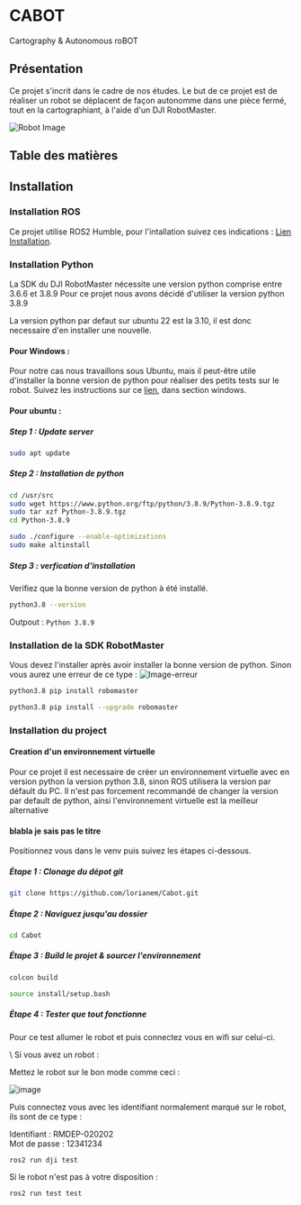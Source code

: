 # CABOT
Cartography &amp; Autonomous roBOT

## Présentation

Ce projet s'incrit dans le cadre de nos études.
Le but de ce projet est de réaliser un robot se déplacent de façon autonomme dans une pièce fermé, tout en la cartographiant, à l'aide d'un DJI RobotMaster.

![Robot Image](https://www-cdn.djiits.com/cms/uploads/db7194978c8d57a72504a3965f087fe2@374*374.png)

## Table des matières

## Installation 

### Installation ROS 

Ce projet utilise ROS2 Humble, pour l'intallation suivez ces indications :  [Lien Installation](https://docs.ros.org/en/humble/Installation.html).

### Installation Python 

La SDK du DJI RobotMaster nécessite une version python comprise entre 3.6.6 et 3.8.9
Pour ce projet nous avons décidé d'utiliser la version python 3.8.9 

La version python par defaut sur ubuntu 22 est la 3.10, il est donc necessaire d'en installer une nouvelle. 

#### Pour Windows :  

Pour notre cas nous travaillons sous Ubuntu, mais il peut-être utile d'installer la bonne version de python pour réaliser des petits tests sur le robot.
Suivez les instructions sur ce [lien](https://robomaster-dev.readthedocs.io/en/latest/code_env_setup.html), dans section windows.

#### Pour ubuntu : 

##### Step 1 : Update server

```bash 
sudo apt update
```

##### Step 2 : Installation de python 


```bash
cd /usr/src
sudo wget https://www.python.org/ftp/python/3.8.9/Python-3.8.9.tgz
sudo tar xzf Python-3.8.9.tgz
cd Python-3.8.9
```
``` bash
sudo ./configure --enable-optimizations
sudo make altinstall
```

##### Step 3 :  verfication d'installation 

Verifiez que la bonne version de python à été installé.

```bash
python3.8 --version
```
Outpout : `Python 3.8.9`

 ### Installation de la SDK RobotMaster 

Vous devez l'installer après avoir installer la bonne version de python. Sinon vous aurez une erreur de ce type :
![Image-erreur](https://robomaster-dev.readthedocs.io/en/latest/_images/pip_install_error.jpg)

```bash
python3.8 pip install robomaster
```
```bash 
python3.8 pip install --upgrade robomaster
```


### Installation du project 

#### Creation d'un environnement virtuelle

Pour ce projet il est necessaire de créer un environnement virtuelle avec en version python la version python 3.8, sinon ROS utilisera la version par défault du PC. Il n'est pas forcement recommandé de changer la version par default de python, ainsi l'environnement virtuelle est la meilleur alternative 


#### blabla je sais pas le titre 

Positionnez vous dans le venv puis suivez les étapes ci-dessous. 

##### Étape 1 : Clonage du dépot git

```bash
git clone https://github.com/lorianem/Cabot.git
```

##### Étape 2 : Naviguez jusqu'au dossier 

```bash
cd Cabot
```

##### Étape 3 : Build le projet & sourcer l'environnement 

```Bash
colcon build
```
```Bash
source install/setup.bash
```

##### Étape 4 : Tester que tout fonctionne

Pour ce test allumer le robot et puis connectez vous en wifi sur celui-ci.

\\ Si vous avez un robot : 

Mettez le robot sur le bon mode comme ceci :

![image](https://github.com/user-attachments/assets/623a9d02-539a-4977-bb17-845a685d6276)

Puis connectez vous avec les identifiant normalement marqué sur le robot, ils sont de ce type : 

Identifiant : RMDEP-020202
</br> Mot de passe : 12341234

```bash
ros2 run dji test
```

Si le robot n'est pas à votre disposition : 
```bash
ros2 run test test
```

